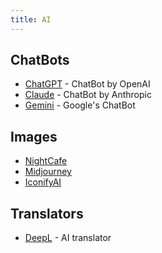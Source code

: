 ```yaml
---
title: AI
---
```


## ChatBots

- [ChatGPT](https://chat.openai.com/) - ChatBot by OpenAI
- [Claude](https://claude.ai/chat/) - ChatBot by Anthropic
- [Gemini](https://bard.google.com/) - Google's ChatBot

## Images

- [NightCafe](https://nightcafe.studio/)
- [Midjourney](https://midjourney.com/)
- [IconifyAI](https://www.iconifyai.com/)

## Translators

- [DeepL](https://www.deepl.com/translator) - AI translator

